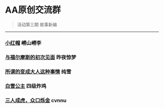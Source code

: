 # AA原创交流群
> 活动第三期  故事新编


***

### [小红帽](/src/小红帽.html) 嶗山嶗李
### [与福尔摩斯的初次见面](/src/fu.html) 昨夜惊梦
### [所谓的变成大人这种事情](/src/alice.md) 纯雪
### [白雪公主](/src/white.md) 四级炸鸡
### [三人成虎，众口烁金](/src/tiger.md) cvnnu
